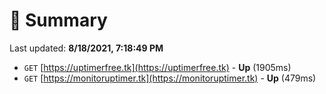 # 📖 Summary
Last updated: **8/18/2021, 7:18:49 PM**

- `GET` [https://uptimerfree.tk](https://uptimerfree.tk) - **Up** (1905ms)
- `GET` [https://monitoruptimer.tk](https://monitoruptimer.tk) - **Up** (479ms)
